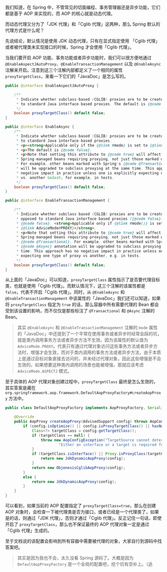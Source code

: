 我们知道，在 Spring 中，不管常见的切面编程、事务管理器还是异步功能，它们都是基于 AOP 来实现的，而 AOP 的核心就是动态代理。

而动态代理又分为了「JDK 代理」和「Cglib 代理」这两种，那么 Spring 默认的代理方式是什么呢？

先说结论，默认情况是使用 JDK 动态代理，只有在显式指定使用 「Cglib 代理」或者被代理类未实现接口的时候，Spring 才会使用「Cglib 代理」。

当我们要开启 AOP 功能、事务功能或者异步功能时，我们可以很方便地通过 `@EnableAspectJAutoProxy`、`@EnableTransactionManagement` 以及 `@EnableAsync` 注解来开启。注意到这三个注解内部都定义了一个相同的属性 `proxyTargetClass`，来看一下它们的「JavaDoc」是怎么写的。

```java
public @interface EnableAspectJAutoProxy {

	/**
	 * Indicate whether subclass-based (CGLIB) proxies are to be created as opposed
	 * to standard Java interface-based proxies. The default is {@code false}.
	 */
	boolean proxyTargetClass() default false;
}

public @interface EnableAsync {
	/**
	 * Indicate whether subclass-based (CGLIB) proxies are to be created as opposed
	 * to standard Java interface-based proxies.
	 * <p><strong>Applicable only if the {@link #mode} is set to {@link AdviceMode#PROXY}</strong>.
	 * <p>The default is {@code false}.
	 * <p>Note that setting this attribute to {@code true} will affect <em>all</em>
	 * Spring-managed beans requiring proxying, not just those marked with {@code @Async}.
	 * For example, other beans marked with Spring's {@code @Transactional} annotation
	 * will be upgraded to subclass proxying at the same time. This approach has no
	 * negative impact in practice unless one is explicitly expecting one type of proxy
	 * vs. another &mdash; for example, in tests.
	 */
	boolean proxyTargetClass() default false;
}

public @interface EnableTransactionManagement {

	/**
	 * Indicate whether subclass-based (CGLIB) proxies are to be created ({@code true}) as
	 * opposed to standard Java interface-based proxies ({@code false}). The default is
	 * {@code false}. <strong>Applicable only if {@link #mode()} is set to
	 * {@link AdviceMode#PROXY}</strong>.
	 * <p>Note that setting this attribute to {@code true} will affect <em>all</em>
	 * Spring-managed beans requiring proxying, not just those marked with
	 * {@code @Transactional}. For example, other beans marked with Spring's
	 * {@code @Async} annotation will be upgraded to subclass proxying at the same
	 * time. This approach has no negative impact in practice unless one is explicitly
	 * expecting one type of proxy vs another, e.g. in tests.
	 */
	boolean proxyTargetClass() default false;
}
```

从上面的「JavaDoc」可以知道，`proxyTargetClass` 属性指示了是否要代理目标类，也就是使用「Cglib 代理」。而默认情况下，这三个注解的该属性都是 `false`，代表不开启「Cglib 代理」。同时，从 `@EnableAsync` 和 `@EnableTransactionManagement` 中该属性的「JavaDoc」我们还可以知道，如果将 `proxyTargetClass` 指定为 `true` 的话，那么容器中所有需要代理的 Bean 都会受到该设置的影响，而不仅仅是那些标注了 `@Transactional` 和 `@Async` 注解的 Bean。

> 其实 `@EnableAsync` 和 `@EnableTransactionManagement` 注解的 `mode` 属性的「JavaDoc」中还提到了一个平常在使用事务或者异步时经常会踩的坑，就是类内调用事务方法或者异步方法不生效。因为该属性的默认值为 `AdviceMode.PROXY`。代表只有通过代理对象访问这些事务方法或者异步方法时，增强才会生效，而对于类内调用的事务方法或者异步方法，由于本质上是通过目标对象直接去访问的，并未经过代理对象，因此这些增强是不会生效的。如果想要这种类内调用的场景也能被增强，那就应该考虑 `AdviceMode.ASPECTJ` 模式。

至于具体的 AOP 代理对象创建过程中，`proxyTargetClass` 最终是怎么生效的，其实答案是藏在 `org.springframework.aop.framework.DefaultAopProxyFactory#createAopProxy` 方法中。

```java
public class DefaultAopProxyFactory implements AopProxyFactory, Serializable {

	@Override
	public AopProxy createAopProxy(AdvisedSupport config) throws AopConfigException {
		if (config.isOptimize() || config.isProxyTargetClass() || hasNoUserSuppliedProxyInterfaces(config)) {
			Class<?> targetClass = config.getTargetClass();
			if (targetClass == null) {
				throw new AopConfigException("TargetSource cannot determine target class: " +
						"Either an interface or a target is required for proxy creation.");
			}
			if (targetClass.isInterface() || Proxy.isProxyClass(targetClass)) {
				return new JdkDynamicAopProxy(config);
			}
			return new ObjenesisCglibAopProxy(config);
		}
		else {
			return new JdkDynamicAopProxy(config);
		}
	}
}
```

可以看到，如果当前的 AOP 配置指定了 `proxyTargetClass=true`，那么在创建 AOP 对象时，会检查一下被代理类是否为接口，或者已经是一个代理类了，如果是的话，则通过「JDK 代理」，否则才通过「Cglib 代理」。反正记住一句话，即使开启了 `proxyTargetClass`，那么也不保证最终的 AOP 代理对象一定是通过「Cglib 代理」生成的。

至于文档说的该配置会影响到所有容器中需要被代理的对象，大家自行到源码中找答案吧。

> 其实是因为我也不会，太久没看 Spring 源码了。大概是因为 `DefaultAopProxyFactory` 是一个全局的配置吧，挖个坑有空补上。（逃